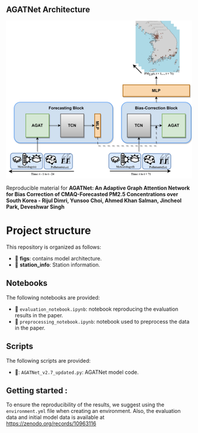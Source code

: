 ## AGATNet Architecture ##

![alt text](https://github.com/rijul01/AGATNet/blob/main/figs/encode_decode_updated.jpg)

Reproducible material for **AGATNet: An Adaptive Graph Attention Network for Bias Correction of CMAQ-Forecasted PM2.5 Concentrations over South Korea - Rijul Dimri, Yunsoo Choi, Ahmed Khan Salman, Jincheol Park, Deveshwar Singh**


# Project structure
This repository is organized as follows:

* :open_file_folder: **figs**: contains model architecture.
* :open_file_folder: **station_info**: Station information.

## Notebooks
The following notebooks are provided:

- :orange_book: ``evaluation_notebook.ipynb``: notebook reproducing the evaluation results in the paper.
- :orange_book: ``preprocessing_notebook.ipynb``: notebook used to preprocess the data in the paper.

## Scripts
The following scripts are provided:

- 📝: ``AGATNet_v2.7_updated.py``: AGATNet model code.

## Getting started :
To ensure the reproducibility of the results, we suggest using the `environment.yml` file when creating an environment.
Also, the evaluation data and initial model data is available at https://zenodo.org/records/10963116
